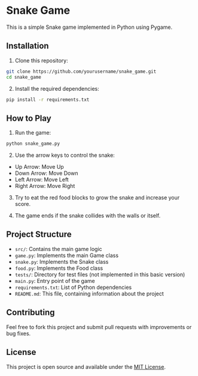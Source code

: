 # Snake Game

This is a simple Snake game implemented in Python using Pygame.

## Installation

1. Clone this repository:

```bash
git clone https://github.com/yourusername/snake_game.git
cd snake_game
```

2. Install the required dependencies:

```bash
pip install -r requirements.txt
```


## How to Play

1. Run the game:

```bash
python snake_game.py
```

2. Use the arrow keys to control the snake:
- Up Arrow: Move Up
- Down Arrow: Move Down
- Left Arrow: Move Left
- Right Arrow: Move Right

3. Try to eat the red food blocks to grow the snake and increase your score.

4. The game ends if the snake collides with the walls or itself.

## Project Structure

- `src/`: Contains the main game logic
- `game.py`: Implements the main Game class
- `snake.py`: Implements the Snake class
- `food.py`: Implements the Food class
- `tests/`: Directory for test files (not implemented in this basic version)
- `main.py`: Entry point of the game
- `requirements.txt`: List of Python dependencies
- `README.md`: This file, containing information about the project

## Contributing

Feel free to fork this project and submit pull requests with improvements or bug fixes.

## License

This project is open source and available under the [MIT License](LICENSE).